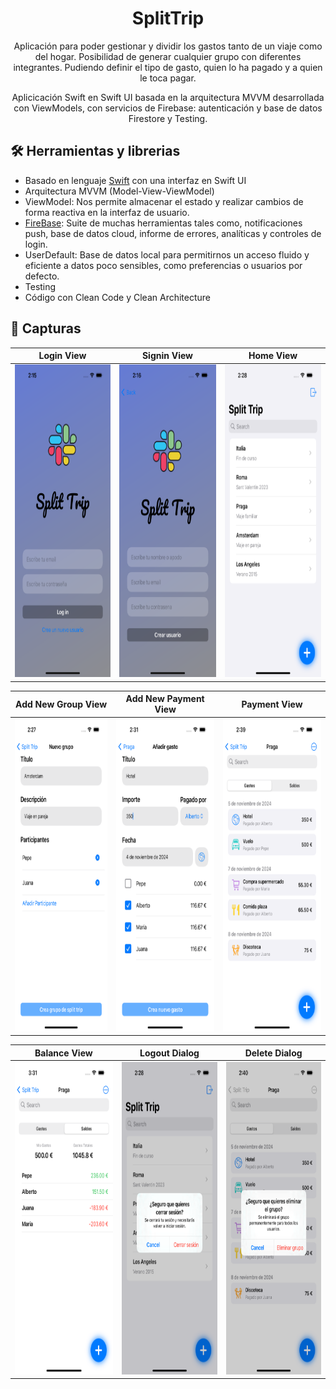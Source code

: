 <h1 align="center">SplitTrip</h1>

<p align="center">  
  Aplicación para poder gestionar y dividir los gastos tanto de un viaje como del hogar. Posibilidad de generar cualquier grupo con diferentes integrantes. Pudiendo definir el tipo de gasto, quien lo ha pagado y a quien le toca pagar.
</p>
<p align="center">   
  Aplicicación Swift en Swift UI basada en la arquitectura MVVM desarrollada con ViewModels, con servicios de Firebase: autenticación y base de datos Firestore y Testing.
</p>

## 🛠 Herramientas y librerias
- Basado en lenguaje [Swift](https://www.swift.org/) con una interfaz en Swift UI
- Arquitectura MVVM (Model-View-ViewModel)
- ViewModel: Nos permite almacenar el estado y realizar cambios de forma reactiva en la interfaz de usuario.
- [FireBase](https://github.com/firebase/firebase-android-sdk): Suite de muchas herramientas tales como, notificaciones push, base de datos cloud, informe de errores, analíticas y controles de login.
- UserDefault: Base de datos local para permitirnos un acceso fluido y eficiente a datos poco sensibles, como preferencias o usuarios por defecto.
- Testing
- Código con Clean Code y Clean Architecture

## 📱 Capturas
| Login View | Signin View | Home View |
|--|--|--|
| <img src="/Screens/LoginView.png" width="245" height="500"> | <img src="/Screens/SigninView.png" width="245" height="500"> | <img src="/Screens/HomeView.png" width="245" height="500">

| Add New Group View | Add New Payment View | Payment View |
|--|--|--|
| <img src="/Screens/AddNewGroupView.png" width="245" height="500"> | <img src="/Screens/AddNewPaymentView.png" width="245" height="500"> | <img src="/Screens/PaymentView.png" width="245" height="500">

| Balance View | Logout Dialog | Delete Dialog |
|--|--|--|
| <img src="/Screens/BalanceView.png" width="245" height="500"> | <img src="/Screens/LogoutDialog.png" width="245" height="500"> | <img src="/Screens/DeleteDialog.png" width="245" height="500">
